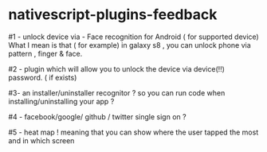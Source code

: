 # nativescript-plugins-feedback

#1 - unlock device via - Face recognition for Android ( for supported device) What I mean is that ( for example) in galaxy s8 , you can unlock phone via pattern , finger & face.

#2 - plugin which will allow you to unlock the device via device(!!) password. ( if exists)

#3- an installer/uninstaller recognitor ? so you can run code when installing/uninstalling your app ?

#4 - facebook/google/ github / twitter single sign on ?

#5 - heat map ! meaning that you can show where the user tapped the most and in which screen
